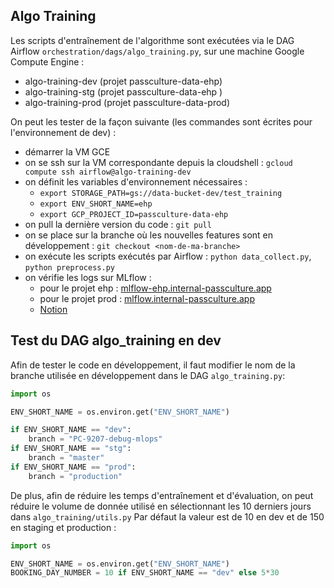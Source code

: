 ## Algo Training

Les scripts d'entraînement de l'algorithme sont exécutées via le DAG Airflow `orchestration/dags/algo_training.py`, sur
une machine Google Compute Engine : 
- algo-training-dev (projet passculture-data-ehp)
- algo-training-stg (projet passculture-data-ehp )
- algo-training-prod (projet passculture-data-prod)

On peut les tester de la façon suivante (les commandes sont écrites pour l'environnement de dev) :
- démarrer la VM GCE
- on se ssh sur la VM correspondante depuis la cloudshell : `gcloud compute ssh airflow@algo-training-dev`
- on définit les variables d'environnement nécessaires : 
    - `export STORAGE_PATH=gs://data-bucket-dev/test_training`
    - `export ENV_SHORT_NAME=ehp`
    - `export GCP_PROJECT_ID=passculture-data-ehp`
- on pull la dernière version du code : `git pull`
- on se place sur la branche où les nouvelles features sont en développement : `git checkout <nom-de-ma-branche>`
- on exécute les scripts exécutés par Airflow : `python data_collect.py`, `python preprocess.py`
- on vérifie les logs sur MLflow : 
  - pour le projet ehp : [mlflow-ehp.internal-passculture.app](https://mlflow-ehp.internal-passculture.app)
  - pour le projet prod : [mlflow.internal-passculture.app](https://mlflow.internal-passculture.app)
  - [Notion](https://www.notion.so/passcultureapp/Mlflow-1dbb2d3ec71e43cb871a5c389b79e753#bfa1e789cfd245e79bd6f2cecd11deda)
  
## Test du DAG algo_training en dev
Afin de tester le code en développement, il faut modifier le nom de la branche utilisée en développement dans le DAG `algo_training.py`:
```python
import os

ENV_SHORT_NAME = os.environ.get("ENV_SHORT_NAME")

if ENV_SHORT_NAME == "dev":
    branch = "PC-9207-debug-mlops"
if ENV_SHORT_NAME == "stg":
    branch = "master"
if ENV_SHORT_NAME == "prod":
    branch = "production"
```
De plus, afin de réduire les temps d'entraînement et d'évaluation, on peut réduire le volume de donnée utilisé en sélectionnant les 10 derniers jours dans `algo_training/utils.py`
Par défaut la valeur est de 10 en dev et de 150 en staging et production : 
```python
import os

ENV_SHORT_NAME = os.environ.get("ENV_SHORT_NAME")
BOOKING_DAY_NUMBER = 10 if ENV_SHORT_NAME == "dev" else 5*30
```
